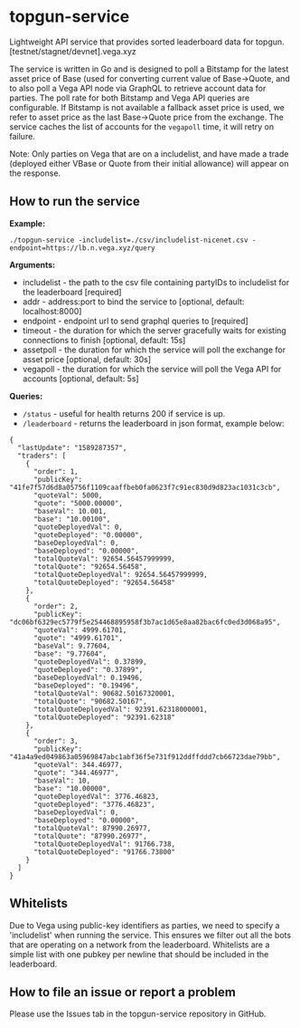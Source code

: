 # topgun-service

Lightweight API service that provides sorted leaderboard data for topgun.[testnet/stagnet/devnet].vega.xyz

The service is written in Go and is designed to poll a Bitstamp for the latest asset price of Base (used for converting current value of Base->Quote, and to also poll a Vega API node via GraphQL to retrieve account data for parties. The poll rate for both Bitstamp and Vega API queries are configurable. If Bitstamp is not available a fallback asset price is used, we refer to asset price as the last Base->Quote price from the exchange. The service caches the list of accounts for the `vegapoll` time, it will retry on failure.

Note: Only parties on Vega that are on a includelist, and have made a trade (deployed either VBase or Quote from their initial allowance) will appear on the response.

## How to run the service

**Example:**

`./topgun-service -includelist=./csv/includelist-nicenet.csv -endpoint=https://lb.n.vega.xyz/query`

**Arguments:**

- includelist - the path to the csv file containing partyIDs to includelist for the leaderboard [required]
- addr - address:port to bind the service to [optional, default: localhost:8000]
- endpoint - endpoint url to send graphql queries to [required]
- timeout - the duration for which the server gracefully waits for existing connections to finish [optional, default: 15s]
- assetpoll - the duration for which the service will poll the exchange for asset price [optional, default: 30s]
- vegapoll - the duration for which the service will poll the Vega API for accounts [optional, default: 5s]

**Queries:**

- `/status` - useful for health returns 200 if service is up.
- `/leaderboard` - returns the leaderboard in json format, example below:

```
{
  "lastUpdate": "1589287357",
  "traders": [
    {
      "order": 1,
      "publicKey": "41fe7f57d6d8a05756f1109caaffbeb0fa0623f7c91ec830d9d823ac1031c3cb",
      "quoteVal": 5000,
      "quote": "5000.00000",
      "baseVal": 10.001,
      "base": "10.00100",
      "quoteDeployedVal": 0,
      "quoteDeployed": "0.00000",
      "baseDeployedVal": 0,
      "baseDeployed": "0.00000",
      "totalQuoteVal": 92654.56457999999,
      "totalQuote": "92654.56458",
      "totalQuoteDeployedVal": 92654.56457999999,
      "totalQuoteDeployed": "92654.56458"
    },
    {
      "order": 2,
      "publicKey": "dc06bf6329ec5779f5e254468895958f3b7ac1d65e8aa82bac6fc0ed3d068a95",
      "quoteVal": 4999.61701,
      "quote": "4999.61701",
      "baseVal": 9.77604,
      "base": "9.77604",
      "quoteDeployedVal": 0.37899,
      "quoteDeployed": "0.37899",
      "baseDeployedVal": 0.19496,
      "baseDeployed": "0.19496",
      "totalQuoteVal": 90682.50167320001,
      "totalQuote": "90682.50167",
      "totalQuoteDeployedVal": 92391.62318000001,
      "totalQuoteDeployed": "92391.62318"
    },
    {
      "order": 3,
      "publicKey": "41a4a9ed049863a05969847abc1abf36f5e731f912ddffddd7cb66723dae79bb",
      "quoteVal": 344.46977,
      "quote": "344.46977",
      "baseVal": 10,
      "base": "10.00000",
      "quoteDeployedVal": 3776.46823,
      "quoteDeployed": "3776.46823",
      "baseDeployedVal": 0,
      "baseDeployed": "0.00000",
      "totalQuoteVal": 87990.26977,
      "totalQuote": "87990.26977",
      "totalQuoteDeployedVal": 91766.738,
      "totalQuoteDeployed": "91766.73800"
    }
  ]
}
```


## Whitelists

Due to Vega using public-key identifiers as parties, we need to specify a 'includelist' when running the service. This ensures we filter out all the bots that are operating on a network from the leaderboard. Whitelists are a simple list with one pubkey per newline that should be included in the leaderboard.

## How to file an issue or report a problem

Please use the Issues tab in the topgun-service repository in GitHub.

